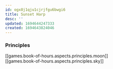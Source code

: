 ```yaml
---
id: ogx8j1qju1cjrjfgu6bwgi6
title: Sunset Harp
desc: ''
updated: 1694644247333
created: 1694643824046
---
```


### Principles

[[games.book-of-hours.aspects.principles.moon]]  
[[games.book-of-hours.aspects.principles.sky]]
